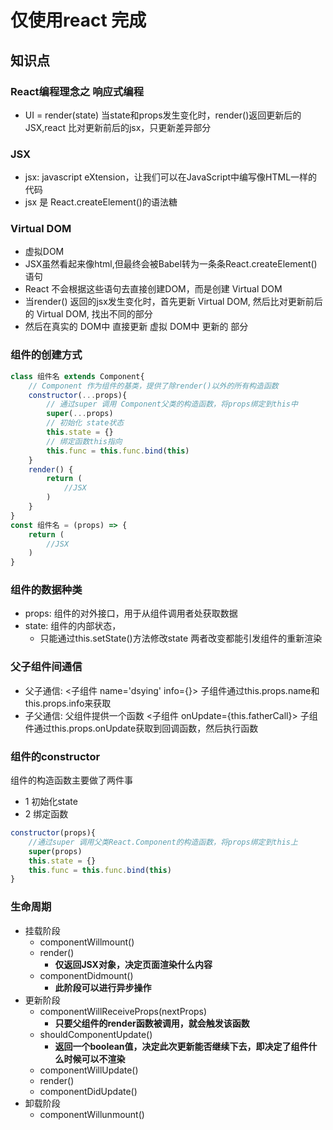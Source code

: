 # 仅使用react 完成

## 知识点

### React编程理念之 响应式编程
+ UI = render(state)
当state和props发生变化时，render()返回更新后的JSX,react 比对更新前后的jsx，只更新差异部分


### JSX
+ jsx: javascript eXtension，让我们可以在JavaScript中编写像HTML一样的代码
+ jsx 是 React.createElement()的语法糖

### Virtual DOM
+ 虚拟DOM
+ JSX虽然看起来像html,但最终会被Babel转为一条条React.createElement()语句
+ React 不会根据这些语句去直接创建DOM，而是创建 Virtual DOM
+ 当render() 返回的jsx发生变化时，首先更新 Virtual DOM, 然后比对更新前后的 Virtual DOM, 找出不同的部分
+ 然后在真实的 DOM中 直接更新 虚拟 DOM中 更新的 部分



### 组件的创建方式
```JavaScript
class 组件名 extends Component{
    // Component 作为组件的基类，提供了除render()以外的所有构造函数
    constructor(...props){
        // 通过super 调用 Component父类的构造函数，将props绑定到this中
        super(...props)
        // 初始化 state状态
        this.state = {}
        // 绑定函数this指向
        this.func = this.func.bind(this)
    }
    render() {
        return (
            //JSX
        )
    }
}
const 组件名 = (props) => {
    return (
        //JSX
    )
}
```


### 组件的数据种类
+ props: 组件的对外接口，用于从组件调用者处获取数据
+ state: 组件的内部状态，
    + 只能通过this.setState()方法修改state
两者改变都能引发组件的重新渲染

### 父子组件间通信
+ 父子通信: <子组件 name='dsying' info={}> 子组件通过this.props.name和this.props.info来获取
+ 子父通信: 父组件提供一个函数 <子组件 onUpdate={this.fatherCall}> 子组件通过this.props.onUpdate获取到回调函数，然后执行函数

### 组件的constructor
组件的构造函数主要做了两件事
+ 1 初始化state
+ 2 绑定函数
```javascript
constructor(props){
    //通过super 调用父类React.Component的构造函数，将props绑定到this上
    super(props)
    this.state = {}
    this.func = this.func.bind(this)
}
```
### 生命周期
+ 挂载阶段
    + componentWillmount()
    + render()              
        + **仅返回JSX对象，决定页面渲染什么内容**
    + componentDidmount()   
        + **此阶段可以进行异步操作**
+ 更新阶段
    + componentWillReceiveProps(nextProps)
        + **只要父组件的render函数被调用，就会触发该函数**
    + shouldComponentUpdate()   
        + **返回一个boolean值，决定此次更新能否继续下去，即决定了组件什么时候可以不渲染**
    + componentWillUpdate()
    + render()
    + componentDidUpdate()
+ 卸载阶段
    + componentWillunmount()